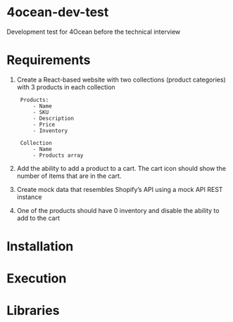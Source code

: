 # 4ocean-dev-test
Development test for 4Ocean before the technical interview

# Requirements

1. Create a React-based website with two collections (product categories) with 3 products in each collection
	
		Products:
			- Name
			- SKU
			- Description
			- Price
			- Inventory

		Collection
			- Name
			- Products array

2. Add the ability to add a product to a cart. The cart icon should show the number of items that are in the cart.
3. Create mock data that resembles Shopify’s API using a mock API REST instance
4. One of the products should have 0 inventory and disable the ability to add to the cart

# Installation


# Execution


# Libraries
